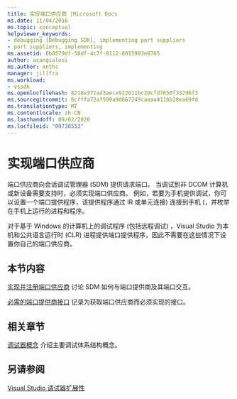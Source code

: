 ```yaml
---
title: 实现端口供应商 |Microsoft Docs
ms.date: 11/04/2016
ms.topic: conceptual
helpviewer_keywords:
- debugging [Debugging SDK], implementing port suppliers
- port suppliers, implementing
ms.assetid: 6b8579df-58df-4c7f-8112-6015993e8765
author: acangialosi
ms.author: anthc
manager: jillfra
ms.workload:
- vssdk
ms.openlocfilehash: 8218e372ad3aece922811bc20cfd7650f33296f3
ms.sourcegitcommit: 6cfffa72af599a9d667249caaaa411bb28ea69fd
ms.translationtype: MT
ms.contentlocale: zh-CN
ms.lasthandoff: 09/02/2020
ms.locfileid: "80738553"
---
```

# <a name="implement-a-port-supplier"></a>实现端口供应商
端口供应商向会话调试管理器 (SDM) 提供请求端口。 当调试到非 DCOM 计算机或新设备需要支持时，必须实现端口供应商。 例如，若要为手机提供调试，你可以设置一个端口提供程序，该提供程序通过 IR 或单元连接) 连接到手机 (，并枚举在手机上运行的进程和程序。

 对于基于 Windows 的计算机上的调试程序 (包括远程调试) ，Visual Studio 为本机和公共语言运行时 (CLR) 进程提供端口提供程序，因此不需要在这些情况下设置你自己的端口供应商。

## <a name="in-this-section"></a>本节内容
 [实现并注册端口供应商](../../extensibility/debugger/implementing-and-registering-a-port-supplier.md) 讨论 SDM 如何与端口提供商及其端口交互。

 [必需的端口提供商接口](../../extensibility/debugger/required-port-supplier-interfaces.md) 记录为获取端口供应商而必须实现的接口。

## <a name="related-sections"></a>相关章节
 [调试器概念](../../extensibility/debugger/debugger-concepts.md) 介绍主要调试体系结构概念。

## <a name="see-also"></a>另请参阅
 [Visual Studio 调试器扩展性](../../extensibility/debugger/visual-studio-debugger-extensibility.md)

